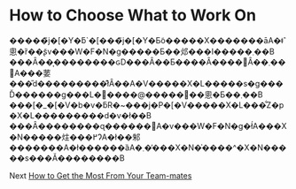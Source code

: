 # How to Choose What to Work On

�����̃j�[�Y�ƃ`�[���̃j�[�Y�Ƃ̃o�����X�������āA�ǂ̂悤�ȑ��ʂ̃v���W�F�N�g�����Ƃ��邩���I�����܂��B ���Ȃ��͎��������ԍD���Ȃ��Ƃ����Ȃ����΂Ȃ��܂��񂪁A���葽���̎d���������̂ł͂Ȃ��A�V�����X�L�����s�g���Ď������g���L�΂����@�������悤�Ƃ��܂��B ���[�_�[�V�b�v�ƃR�~���j�P�[�V�����X�L���͋Z�p�X�L���������d�v�ł��B ���Ȃ��������ɋ������΁A�v���W�F�N�g�ł́A���X�N�����炷���߂ɁA�ł��邾�������A�ł������ȁA�܂��̓��X�N�̍����^�X�N�����s���Ă��������B

Next [How to Get the Most From Your Team-mates](03-How-to-Get-the-Most-From-Your-Teammates.md)